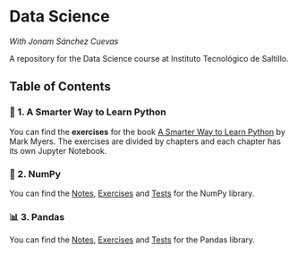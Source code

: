 # Data Science
*With Jonam Sánchez Cuevas*

A repository for the Data Science course at Instituto Tecnológico de Saltillo.

## Table of Contents

### 🐍 1. A Smarter Way to Learn Python

You can find the **exercises** for the book [A Smarter Way to Learn Python](https://www.asmarterwaytolearn.com/python/index-of-exercises.html) by Mark Myers. The exercises are divided by chapters and each chapter has its own Jupyter Notebook.

### 🧮 2. NumPy

You can find the [Notes](NumPy/Notas), [Exercises](NumPy/Ejercicios) and [Tests](NumPy/Examenes) for the NumPy library.

### 📊 3. Pandas

You can find the [Notes](Pandas/Notas), [Exercises](Pandas/Ejercicios) and [Tests](Pandas/Examenes) for the Pandas library.